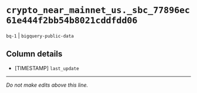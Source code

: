 # `crypto_near_mainnet_us._sbc_77896ec61e444f2bb54b8021cddfdd06`
`bq-1` | `bigquery-public-data`

## Column details
* [TIMESTAMP] `last_update`

-------------------------------------------------------------------------------
*Do not make edits above this line.*
